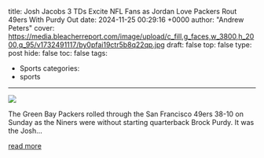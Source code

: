 title: Josh Jacobs 3 TDs Excite NFL Fans as Jordan Love Packers Rout 49ers With Purdy Out
date: 2024-11-25 00:29:16 +0000
author: "Andrew Peters"
cover: https://media.bleacherreport.com/image/upload/c_fill,g_faces,w_3800,h_2000,q_95/v1732491117/by0pfai19ctr5b8q22qp.jpg
draft: false
top: false
type: post
hide: false
toc: false
tags:
  - Sports
categories:
  - sports
---

![](https://media.bleacherreport.com/image/upload/c_fill,g_faces,w_3800,h_2000,q_95/v1732491117/by0pfai19ctr5b8q22qp.jpg)

The Green Bay Packers rolled through the San Francisco 49ers 38-10 on Sunday as the Niners were without starting quarterback Brock Purdy. It was the Josh…

[read more](https://bleacherreport.com/articles/10144659-josh-jacobs-3-tds-excite-nfl-fans-as-jordan-love-packers-rout-49ers-with-purdy-out)
